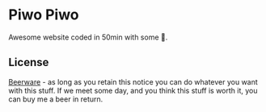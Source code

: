 # Piwo Piwo
Awesome website coded in 50min with some 🍺.


## License
[Beerware](https://en.wikipedia.org/wiki/Beerware) - as long as you retain this notice you can do whatever you want with this stuff. If we meet some day, and you think this stuff is worth it, you can buy me a beer in return.
